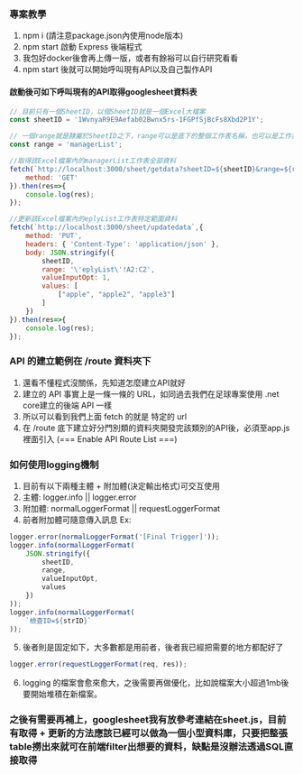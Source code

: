 ### 專案教學
1. npm i (請注意package.json內使用node版本)
2. npm start 啟動 Express 後端程式
3. 我包好docker後會再上傳一版，或者有餘裕可以自行研究看看
4. npm start 後就可以開始呼叫現有API以及自己製作API

#### 啟動後可如下呼叫現有的API取得googlesheet資料表

```javascript
// 目前只有一個SheetID，以個SheetID就是一個Excel大檔案
const sheetID = '1WvnyaR9E9Aefab02Bwnx5rs-1FGPfSjBcFs8Xbd2P1Y';

// 一個range就是隸屬於SheetID之下，range可以是底下的整個工作表名稱，也可以是工作表裡面的特定範圍
const range = 'managerList';

//取得該Excel檔案內的managerList工作表全部資料
fetch(`http://localhost:3000/sheet/getdata?sheetID=${sheetID}&range=${range}`,{
    method: 'GET'
}).then(res=>{
    console.log(res);
});

//更新該Excel檔案內的eplyList工作表特定範圍資料
fetch(`http://localhost:3000/sheet/updatedata`,{
    method: 'PUT',
    headers: { 'Content-Type': 'application/json' },
    body: JSON.stringify({ 
        sheetID,
        range: '\'eplyList\'!A2:C2',
        valueInputOpt: 1,
        values: [
            ["apple", "apple2", "apple3"]
        ]
    })
}).then(res=>{
    console.log(res);
});
```

### API 的建立範例在 /route 資料夾下
1. 還看不懂程式沒關係，先知道怎麼建立API就好 
2. 建立的 API 事實上是一條一條的 URL，如同過去我們在足球專案使用 .net core建立的後端 API 一樣
3. 所以可以看到我們上面 fetch 的就是 特定的 url
4. 在 /route 底下建立好分門別類的資料夾開發完該類別的API後，必須至app.js裡面引入 (=== Enable API Route List ===)

### 如何使用logging機制
1. 目前有以下兩種主體 + 附加體(決定輸出格式)可交互使用 
2. 主體: logger.info || logger.error 
3. 附加體: normalLoggerFormat || requestLoggerFormat 
4. 前者附加體可隨意傳入訊息 Ex: 

```javascript
logger.error(normalLoggerFormat('[Final Trigger]'));
logger.info(normalLoggerFormat(
    JSON.stringify({
        sheetID,
        range,
        valueInputOpt,
        values
    })
));
logger.info(normalLoggerFormat(
    `檢查ID=${strID}`
));
```

5. 後者則是固定如下，大多數都是用前者，後者我已經把需要的地方都配好了
```javascript
logger.error(requestLoggerFormat(req, res));
```

6. logging 的檔案會愈來愈大，之後需要再做優化，比如說檔案大小超過1mb後要開始堆積在新檔案。 

### 之後有需要再補上，googlesheet我有放參考連結在sheet.js，目前有取得 + 更新的方法應該已經可以做為一個小型資料庫，只要把整張table撈出來就可在前端filter出想要的資料，缺點是沒辦法透過SQL直接取得

